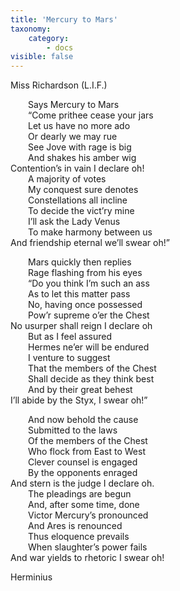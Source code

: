 ```yaml
---
title: 'Mercury to Mars'
taxonomy:
    category:
        - docs
visible: false
---
```


<div class="author">Miss Richardson (L.I.F.)</div>  
  
&emsp;&emsp;Says Mercury to Mars  
&emsp;&emsp;“Come prithee cease your jars  
&emsp;&emsp;Let us have no more ado  
&emsp;&emsp;Or dearly we may rue  
&emsp;&emsp;See Jove with rage is big  
&emsp;&emsp;And shakes his amber wig  
Contention’s in vain I declare oh!  
&emsp;&emsp;A majority of votes  
&emsp;&emsp;My conquest sure denotes  
&emsp;&emsp;Constellations all incline  
&emsp;&emsp;To decide the vict’ry mine  
&emsp;&emsp;I’ll ask the Lady Venus  
&emsp;&emsp;To make harmony between us  
And friendship eternal we’ll swear oh!”  
  
&emsp;&emsp;Mars quickly then replies  
&emsp;&emsp;Rage flashing from his eyes  
&emsp;&emsp;“Do you think I’m such an ass  
&emsp;&emsp;As to let this matter pass  
&emsp;&emsp;No, having once possessed  
&emsp;&emsp;Pow’r supreme o’er the Chest  
No usurper shall reign I declare oh  
&emsp;&emsp;But as I feel assured  
&emsp;&emsp;Hermes ne’er will be endured  
&emsp;&emsp;I venture to suggest  
&emsp;&emsp;That the members of the Chest  
&emsp;&emsp;Shall decide as they think best  
&emsp;&emsp;And by their great behest  
I’ll abide by the Styx, I swear oh!”  
  
&emsp;&emsp;And now behold the cause  
&emsp;&emsp;Submitted to the laws  
&emsp;&emsp;Of the members of the Chest  
&emsp;&emsp;Who flock from East to West  
&emsp;&emsp;Clever counsel is engaged  
&emsp;&emsp;By the opponents enraged  
And stern is the judge I declare oh.  
&emsp;&emsp;The pleadings are begun  
&emsp;&emsp;And, after some time, done  
&emsp;&emsp;Victor Mercury’s pronounced  
&emsp;&emsp;And Ares is renounced  
&emsp;&emsp;Thus eloquence prevails  
&emsp;&emsp;When slaughter’s power fails  
And war yields to rhetoric I swear oh!  
  
Herminius
